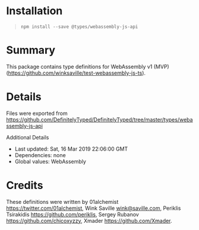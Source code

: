 # Installation
> `npm install --save @types/webassembly-js-api`

# Summary
This package contains type definitions for WebAssembly v1 (MVP) (https://github.com/winksaville/test-webassembly-js-ts).

# Details
Files were exported from https://github.com/DefinitelyTyped/DefinitelyTyped/tree/master/types/webassembly-js-api

Additional Details
 * Last updated: Sat, 16 Mar 2019 22:06:00 GMT
 * Dependencies: none
 * Global values: WebAssembly

# Credits
These definitions were written by 01alchemist <https://twitter.com/01alchemist>, Wink Saville <wink@saville.com>, Periklis Tsirakidis <https://github.com/periklis>, Sergey Rubanov <https://github.com/chicoxyzzy>, Xmader <https://github.com/Xmader>.
